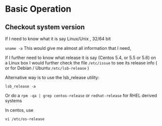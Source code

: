 # Basic Operation

## Checkout system version

If I need to know what it is say Linux/Unix , 32/64 bit

```uname -a``` 
This would give me almost all information that I need,

If I further need to know what release it is say (Centos 5.4, or 5.5 or 5.6) on a Linux box I would further check the file ```/etc/issue``` to see its release info ( or for Debian / Ubuntu ```/etc/lsb-release``` )

Alternative way is to use the lsb_release utility:

```lsb_release -a```

Or do a ```rpm -qa | grep centos-release``` or ```redhat-release``` for RHEL derived systems

In centos, use

```vi /etc/os-release```